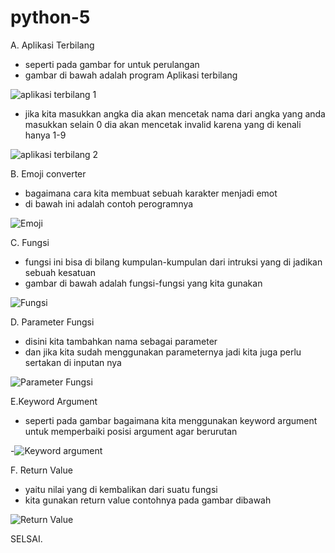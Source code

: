 # python-5

A. Aplikasi Terbilang

- seperti pada gambar for untuk perulangan
- gambar di bawah adalah program Aplikasi terbilang

![aplikasi terbilang 1](https://user-images.githubusercontent.com/93004934/141112865-86e1c056-2043-4f24-a7d6-56588abfa718.png)

- jika kita masukkan angka dia akan mencetak nama dari angka yang anda masukkan selain 0 dia akan mencetak invalid karena yang di kenali hanya 1-9

![aplikasi terbilang 2](https://user-images.githubusercontent.com/93004934/141113074-4df03df9-3d40-401e-ad4b-26832a96c02a.png)

B. Emoji converter

- bagaimana cara kita membuat sebuah karakter menjadi emot
- di bawah ini adalah contoh perogramnya

![Emoji](https://user-images.githubusercontent.com/93004934/141113895-15dbf266-094c-42ab-9d07-79c106699279.png)

C. Fungsi

- fungsi ini bisa di bilang kumpulan-kumpulan dari intruksi yang di jadikan sebuah kesatuan
- gambar di bawah adalah fungsi-fungsi yang kita gunakan

![Fungsi](https://user-images.githubusercontent.com/93004934/141114163-053faaca-5db2-4d00-8053-bcce2628acf8.png)

D. Parameter Fungsi

- disini kita tambahkan nama sebagai parameter
- dan jika kita sudah menggunakan parameternya jadi kita juga perlu sertakan di inputan nya

![Parameter Fungsi](https://user-images.githubusercontent.com/93004934/141114784-bd34a6c3-e26b-4f93-aecd-19fecf948bc3.png)

E.Keyword Argument

- seperti pada gambar bagaimana kita menggunakan keyword argument untuk memperbaiki posisi argument agar berurutan

-![Keyword argument](https://user-images.githubusercontent.com/93004934/141115128-18aec96a-19bf-44cf-ad97-ad3efa01c5bd.png)

F. Return Value

- yaitu nilai yang di kembalikan dari suatu fungsi
- kita gunakan return value contohnya pada gambar dibawah

![Return Value](https://user-images.githubusercontent.com/93004934/141115514-94cd7220-27b4-4826-83ef-10781a928298.png)

SELSAI.









